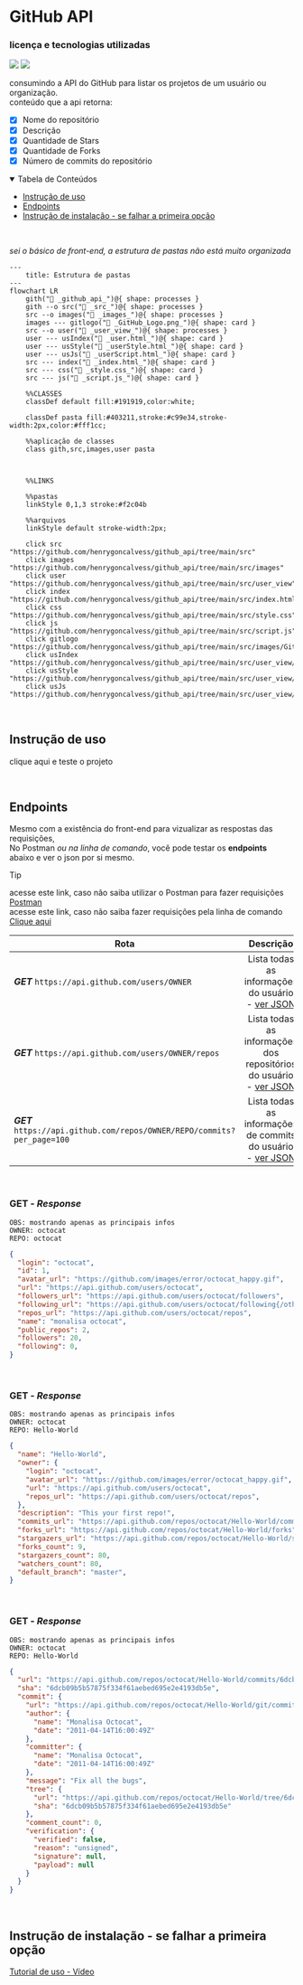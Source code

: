 # GitHub API

### licença e tecnologias utilizadas

<img src="https://img.shields.io/github/license/henrygoncalvess/github_api?style=for-the-badge&labelColor=gray&color=97ca00"> <a href="https://learning.postman.com/docs/introduction/overview/"><img src="https://img.shields.io/badge/postman-11.16.0-FF6C37?style=for-the-badge&logo=postman&logoColor=FF6C37&labelColor=gray"></a>

consumindo a API do GitHub para listar os projetos de um usuário ou organização.  
conteúdo que a api retorna:

- [x] Nome do repositório
- [x] Descrição
- [x] Quantidade de Stars
- [x] Quantidade de Forks
- [x] Número de commits do repositório
  
<details open="open">
<summary>Tabela de Conteúdos</summary>

- [Instrução de uso](#instrução-de-uso)
- [Endpoints](#endpoints)
- [Instrução de instalação - se falhar a primeira opção](#erro)

</details>

<br>

_sei o básico de front-end, a estrutura de pastas não está muito organizada_
``` mermaid
---
    title: Estrutura de pastas
---
flowchart LR
    gith("📁 _github_api_")@{ shape: processes }
    gith --o src("📁 _src_")@{ shape: processes }
    src --o images("📁 _images_")@{ shape: processes }
    images --- gitlogo("📁 _GitHub_Logo.png_")@{ shape: card }
    src --o user("📁 _user_view_")@{ shape: processes }
    user --- usIndex("📁 _user.html_")@{ shape: card }
    user --- usStyle("📁 _userStyle.html_")@{ shape: card }
    user --- usJs("📁 _userScript.html_")@{ shape: card }
    src --- index("📁 _index.html_")@{ shape: card }
    src --- css("📁 _style.css_")@{ shape: card }
    src --- js("📁 _script.js_")@{ shape: card }

    %%CLASSES
    classDef default fill:#191919,color:white;
    
    classDef pasta fill:#403211,stroke:#c99e34,stroke-width:2px,color:#fff1cc;

    %%aplicação de classes
    class gith,src,images,user pasta



    %%LINKS
    
    %%pastas
    linkStyle 0,1,3 stroke:#f2c04b

    %%arquivos
    linkStyle default stroke-width:2px;

    click src "https://github.com/henrygoncalvess/github_api/tree/main/src"
    click images "https://github.com/henrygoncalvess/github_api/tree/main/src/images"
    click user "https://github.com/henrygoncalvess/github_api/tree/main/src/user_view"
    click index "https://github.com/henrygoncalvess/github_api/tree/main/src/index.html"
    click css "https://github.com/henrygoncalvess/github_api/tree/main/src/style.css"
    click js "https://github.com/henrygoncalvess/github_api/tree/main/src/script.js"
    click gitlogo "https://github.com/henrygoncalvess/github_api/tree/main/src/images/GitHub_Logo.png"
    click usIndex "https://github.com/henrygoncalvess/github_api/tree/main/src/user_view/user.html"
    click usStyle "https://github.com/henrygoncalvess/github_api/tree/main/src/user_view/userStyle.css"
    click usJs "https://github.com/henrygoncalvess/github_api/tree/main/src/user_view/userScript.js"
```

<br>

## Instrução de uso

clique aqui e teste o projeto

<br>

## Endpoints

Mesmo com a existência do front-end para vizualizar as respostas das requisições,  
No Postman *ou na linha de comando*, você pode testar os **endpoints**  
abaixo e ver o json por si mesmo.

> [!tip]
> acesse este link, caso não saiba utilizar o Postman para fazer requisições [Postman](https://learning.postman.com/docs/introduction/overview/)  
> acesse este link, caso não saiba fazer requisições pela linha de comando [Clique aqui](https://www.campuscode.com.br/conteudos/comandos-curl-para-testar-requisicoes-api)

Rota | Descrição
--- | :---:
***GET*** ` https://api.github.com/users/OWNER ` | Lista todas as informações do usuário - [ver JSON](#get1)
***GET*** ` https://api.github.com/users/OWNER/repos ` | Lista todas as informações dos repositórios do usuário - [ver JSON](#get2)
***GET*** ` https://api.github.com/repos/OWNER/REPO/commits?per_page=100 ` | Lista todas as informações de commits do usuário - [ver JSON](#get3)

<br>

### <a name="get1">GET - ***Response***</a>

`OBS: mostrando apenas as principais infos`  
`OWNER: octocat`  
`REPO: octocat`  
``` json
{
  "login": "octocat",
  "id": 1,
  "avatar_url": "https://github.com/images/error/octocat_happy.gif",
  "url": "https://api.github.com/users/octocat",
  "followers_url": "https://api.github.com/users/octocat/followers",
  "following_url": "https://api.github.com/users/octocat/following{/other_user}",
  "repos_url": "https://api.github.com/users/octocat/repos",
  "name": "monalisa octocat",
  "public_repos": 2,
  "followers": 20,
  "following": 0,
}
```

<br>

### <a name="get2">GET - ***Response***</a>

`OBS: mostrando apenas as principais infos`  
`OWNER: octocat`  
`REPO: Hello-World`  
``` json
{
  "name": "Hello-World",
  "owner": {
    "login": "octocat",
    "avatar_url": "https://github.com/images/error/octocat_happy.gif",
    "url": "https://api.github.com/users/octocat",
    "repos_url": "https://api.github.com/users/octocat/repos",
  },
  "description": "This your first repo!",
  "commits_url": "https://api.github.com/repos/octocat/Hello-World/commits{/sha}",
  "forks_url": "https://api.github.com/repos/octocat/Hello-World/forks",
  "stargazers_url": "https://api.github.com/repos/octocat/Hello-World/stargazers",
  "forks_count": 9,
  "stargazers_count": 80,
  "watchers_count": 80,
  "default_branch": "master",
}
```

<br>

### <a name="get3">GET - ***Response***</a>

`OBS: mostrando apenas as principais infos`  
`OWNER: octocat`  
`REPO: Hello-World`  
``` json
{
  "url": "https://api.github.com/repos/octocat/Hello-World/commits/6dcb09b5b57875f334f61aebed695e2e4193db5e",
  "sha": "6dcb09b5b57875f334f61aebed695e2e4193db5e",
  "commit": {
    "url": "https://api.github.com/repos/octocat/Hello-World/git/commits/6dcb09b5b57875f334f61aebed695e2e4193db5e",
    "author": {
      "name": "Monalisa Octocat",
      "date": "2011-04-14T16:00:49Z"
    },
    "committer": {
      "name": "Monalisa Octocat",
      "date": "2011-04-14T16:00:49Z"
    },
    "message": "Fix all the bugs",
    "tree": {
      "url": "https://api.github.com/repos/octocat/Hello-World/tree/6dcb09b5b57875f334f61aebed695e2e4193db5e",
      "sha": "6dcb09b5b57875f334f61aebed695e2e4193db5e"
    },
    "comment_count": 0,
    "verification": {
      "verified": false,
      "reason": "unsigned",
      "signature": null,
      "payload": null
    }
  }
}
```

<br>

## <a name="erro">Instrução de instalação - se falhar a primeira opção</a>

[Tutorial de uso - Vídeo](https://youtu.be/OvfLavRD1Os?si=Huv09VYBQ4Z505bx)
